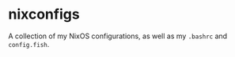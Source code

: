 # nixconfigs

A collection of my NixOS configurations, as well as my ``.bashrc`` and ``config.fish``.
